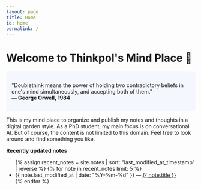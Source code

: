 ```yaml
---
layout: page
title: Home
id: home
permalink: /
---
```


# Welcome to Thinkpol's Mind Place 👋

<p style="padding: 2em 1em; background: #f5f7ff; border-radius: 4px;">
"Doublethink means the power of holding two contradictory beliefs in one's mind simultaneously, and accepting both of them."
<br><span style="font-weight: bold">― George Orwell, 1984</span>
</p>

This is my mind place to organize and publish my notes and thoughts in a digital garden style. As a PhD student, my main focus is on conversational AI. But of course, the content is not limited to this domain. Feel free to look around and find something you like.

<strong>Recently updated notes</strong>

<ul>
  {% assign recent_notes = site.notes | sort: "last_modified_at_timestamp" | reverse %}
  {% for note in recent_notes limit: 5 %}
    <li>
      {{ note.last_modified_at | date: "%Y-%m-%d" }} — <a class="internal-link" href="{{ site.baseurl }}{{ note.url }}">{{ note.title }}</a>
    </li>
  {% endfor %}
</ul>

<style>
  .wrapper {
    max-width: 46em;
  }
</style>
